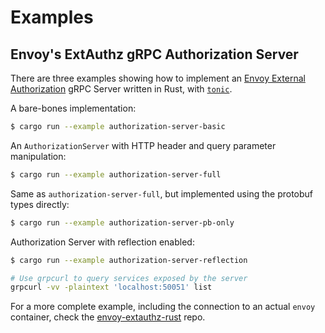 # Examples

## Envoy's ExtAuthz gRPC Authorization Server

There are three examples showing how to implement an
[Envoy External Authorization] gRPC Server written in Rust, with [`tonic`].

[Envoy External Authorization]: https://www.envoyproxy.io/docs/envoy/latest/configuration/http/http_filters/ext_authz_filter

A bare-bones implementation:

```bash
$ cargo run --example authorization-server-basic
```

An `AuthorizationServer` with HTTP header and query parameter manipulation:

```bash
$ cargo run --example authorization-server-full
```

Same as `authorization-server-full`, but implemented using the protobuf types
directly:

```bash
$ cargo run --example authorization-server-pb-only
```

Authorization Server with reflection enabled:
```bash
$ cargo run --example authorization-server-reflection

# Use grpcurl to query services exposed by the server
grpcurl -vv -plaintext 'localhost:50051' list
```

For a more complete example, including the connection to an actual `envoy`
container, check the [envoy-extauthz-rust] repo.

[envoy-extauthz-rust]: https://github.com/flemosr/envoy-extauthz-rust
[`tonic`]: https://github.com/hyperium/tonic